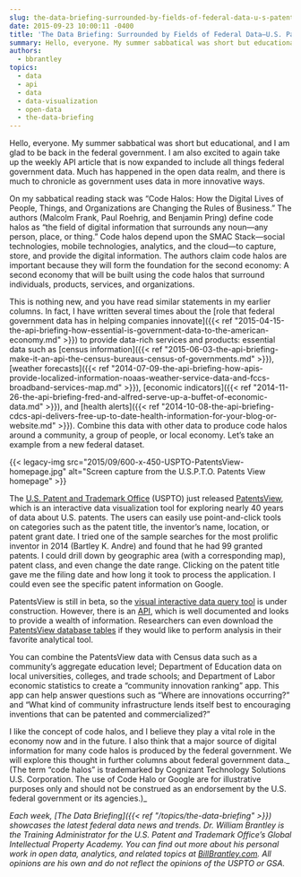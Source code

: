 ```yaml
---
slug: the-data-briefing-surrounded-by-fields-of-federal-data-u-s-patent-and-trademark-offices-patentsview
date: 2015-09-23 10:00:11 -0400
title: 'The Data Briefing: Surrounded by Fields of Federal Data—U.S. Patent and Trademark Office’s PatentsView'
summary: Hello, everyone. My summer sabbatical was short but educational, and I am glad to be back in the federal government. I am also excited to again take up the weekly API article that is now expanded to include all things federal government data. Much has happened in the open data realm, and there is much
authors:
  - bbrantley
topics:
  - data
  - api
  - data
  - data-visualization
  - open-data
  - the-data-briefing
---
```


Hello, everyone. My summer sabbatical was short but educational, and I am glad to be back in the federal government. I am also excited to again take up the weekly API article that is now expanded to include all things federal government data. Much has happened in the open data realm, and there is much to chronicle as government uses data in more innovative ways.

On my sabbatical reading stack was &#8220;Code Halos: How the Digital Lives of People, Things, and Organizations are Changing the Rules of Business.&#8221; The authors (Malcolm Frank, Paul Roehrig, and Benjamin Pring) define code halos as “the field of digital information that surrounds any noun—any person, place, or thing.” Code halos depend upon the SMAC Stack—social technologies, mobile technologies, analytics, and the cloud—to capture, store, and provide the digital information. The authors claim code halos are important because they will form the foundation for the second economy: A second economy that will be built using the code halos that surround individuals, products, services, and organizations.

This is nothing new, and you have read similar statements in my earlier columns. In fact, I have written several times about the [role that federal government data has in helping companies innovate]({{< ref "2015-04-15-the-api-briefing-how-essential-is-government-data-to-the-american-economy.md" >}}) to provide data-rich services and products: essential data such as [census information]({{< ref "2015-06-03-the-api-briefing-make-it-an-api-the-census-bureaus-census-of-governments.md" >}}), [weather forecasts]({{< ref "2014-07-09-the-api-briefing-how-apis-provide-localized-information-noaas-weather-service-data-and-fccs-broadband-services-map.md" >}}), [economic indicators]({{< ref "2014-11-26-the-api-briefing-fred-and-alfred-serve-up-a-buffet-of-economic-data.md" >}}), and [health alerts]({{< ref "2014-10-08-the-api-briefing-cdcs-api-delivers-free-up-to-date-health-information-for-your-blog-or-website.md" >}}). Combine this data with other data to produce code halos around a community, a group of people, or local economy. Let’s take an example from a new federal dataset.

{{< legacy-img src="2015/09/600-x-450-USPTO-PatentsView-homepage.jpg" alt="Screen capture from the U.S.P.T.O. Patents View homepage" >}}

The [U.S. Patent and Trademark Office](https://www.uspto.gov/) (USPTO) just released <a href="http://www.patentsview.org/web/" target="_blank">PatentsView</a>, which is an interactive data visualization tool for exploring nearly 40 years of data about U.S. patents. The users can easily use point-and-click tools on categories such as the patent title, the inventor’s name, location, or patent grant date. I tried one of the sample searches for the most prolific inventor in 2014 (Bartley K. Andre) and found that he had 99 granted patents. I could drill down by geographic area (with a corresponding map), patent class, and even change the date range. Clicking on the patent title gave me the filing date and how long it took to process the application. I could even see the specific patent information on Google.

PatentsView is still in beta, so the <a href="http://www.patentsview.org/query/" target="_blank">visual interactive data query tool</a> is under construction. However, there is an <a href="http://www.patentsview.org/api/query-language.html" target="_blank">API</a>, which is well documented and looks to provide a wealth of information. Researchers can even download the <a href="http://www.patentsview.org/download/" target="_blank">PatentsView database tables</a> if they would like to perform analysis in their favorite analytical tool.

You can combine the PatentsView data with Census data such as a community’s aggregate education level; Department of Education data on local universities, colleges, and trade schools; and Department of Labor economic statistics to create a “community innovation ranking” app. This app can help answer questions such as “Where are innovations occurring?” and “What kind of community infrastructure lends itself best to encouraging inventions that can be patented and commercialized?”

I like the concept of code halos, and I believe they play a vital role in the economy now and in the future. I also think that a major source of digital information for many code halos is produced by the federal government. We will explore this thought in further columns about federal government data._ (The term “code halos” is trademarked by Cognizant Technology Solutions U.S. Corporation. The use of Code Halo or Google are for illustrative purposes only and should not be construed as an endorsement by the U.S. federal government or its agencies.)_ 

_Each week, [The Data Briefing]({{< ref "/topics/the-data-briefing" >}}) showcases the latest federal data news and trends._
_Dr. William Brantley is the Training Administrator for the U.S. Patent and Trademark Office’s Global Intellectual Property Academy. You can find out more about his personal work in open data, analytics, and related topics at [BillBrantley.com](http://billbrantley.com/). All opinions are his own and do not reflect the opinions of the USPTO or GSA._
